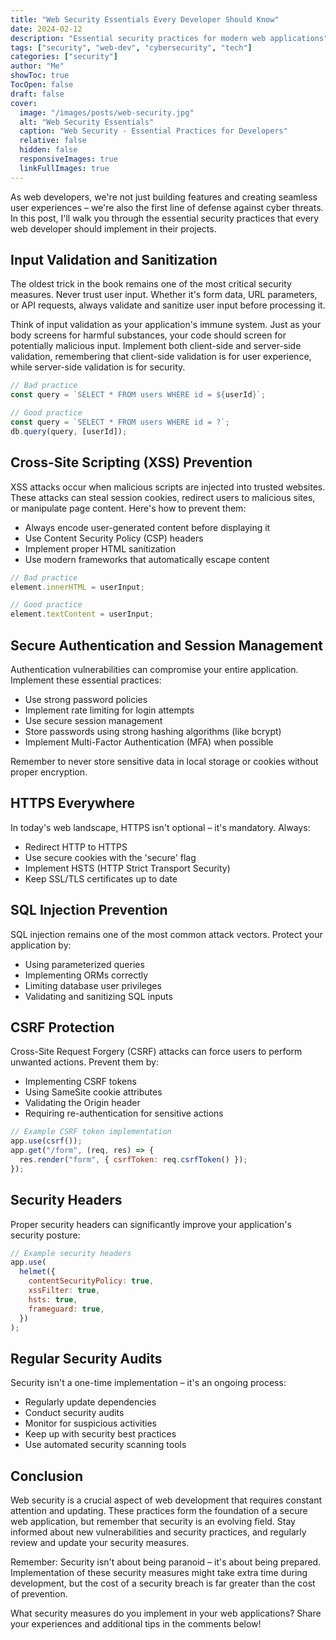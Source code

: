 ```yaml
---
title: "Web Security Essentials Every Developer Should Know"
date: 2024-02-12
description: "Essential security practices for modern web applications"
tags: ["security", "web-dev", "cybersecurity", "tech"]
categories: ["security"]
author: "Me"
showToc: true
TocOpen: false
draft: false
cover:
  image: "/images/posts/web-security.jpg"
  alt: "Web Security Essentials"
  caption: "Web Security - Essential Practices for Developers"
  relative: false
  hidden: false
  responsiveImages: true
  linkFullImages: true
---
```


As web developers, we're not just building features and creating seamless user experiences – we're also the first line of defense against cyber threats. In this post, I'll walk you through the essential security practices that every web developer should implement in their projects.

## Input Validation and Sanitization

The oldest trick in the book remains one of the most critical security measures. Never trust user input. Whether it's form data, URL parameters, or API requests, always validate and sanitize user input before processing it.

Think of input validation as your application's immune system. Just as your body screens for harmful substances, your code should screen for potentially malicious input. Implement both client-side and server-side validation, remembering that client-side validation is for user experience, while server-side validation is for security.

```javascript
// Bad practice
const query = `SELECT * FROM users WHERE id = ${userId}`;

// Good practice
const query = `SELECT * FROM users WHERE id = ?`;
db.query(query, [userId]);
```

## Cross-Site Scripting (XSS) Prevention

XSS attacks occur when malicious scripts are injected into trusted websites. These attacks can steal session cookies, redirect users to malicious sites, or manipulate page content. Here's how to prevent them:

- Always encode user-generated content before displaying it
- Use Content Security Policy (CSP) headers
- Implement proper HTML sanitization
- Use modern frameworks that automatically escape content

```javascript
// Bad practice
element.innerHTML = userInput;

// Good practice
element.textContent = userInput;
```

## Secure Authentication and Session Management

Authentication vulnerabilities can compromise your entire application. Implement these essential practices:

- Use strong password policies
- Implement rate limiting for login attempts
- Use secure session management
- Store passwords using strong hashing algorithms (like bcrypt)
- Implement Multi-Factor Authentication (MFA) when possible

Remember to never store sensitive data in local storage or cookies without proper encryption.

## HTTPS Everywhere

In today's web landscape, HTTPS isn't optional – it's mandatory. Always:

- Redirect HTTP to HTTPS
- Use secure cookies with the 'secure' flag
- Implement HSTS (HTTP Strict Transport Security)
- Keep SSL/TLS certificates up to date

## SQL Injection Prevention

SQL injection remains one of the most common attack vectors. Protect your application by:

- Using parameterized queries
- Implementing ORMs correctly
- Limiting database user privileges
- Validating and sanitizing SQL inputs

## CSRF Protection

Cross-Site Request Forgery (CSRF) attacks can force users to perform unwanted actions. Prevent them by:

- Implementing CSRF tokens
- Using SameSite cookie attributes
- Validating the Origin header
- Requiring re-authentication for sensitive actions

```javascript
// Example CSRF token implementation
app.use(csrf());
app.get("/form", (req, res) => {
  res.render("form", { csrfToken: req.csrfToken() });
});
```

## Security Headers

Proper security headers can significantly improve your application's security posture:

```javascript
// Example security headers
app.use(
  helmet({
    contentSecurityPolicy: true,
    xssFilter: true,
    hsts: true,
    frameguard: true,
  })
);
```

## Regular Security Audits

Security isn't a one-time implementation – it's an ongoing process:

- Regularly update dependencies
- Conduct security audits
- Monitor for suspicious activities
- Keep up with security best practices
- Use automated security scanning tools

## Conclusion

Web security is a crucial aspect of web development that requires constant attention and updating. These practices form the foundation of a secure web application, but remember that security is an evolving field. Stay informed about new vulnerabilities and security practices, and regularly review and update your security measures.

Remember: Security isn't about being paranoid – it's about being prepared. Implementation of these security measures might take extra time during development, but the cost of a security breach is far greater than the cost of prevention.

What security measures do you implement in your web applications? Share your experiences and additional tips in the comments below!
